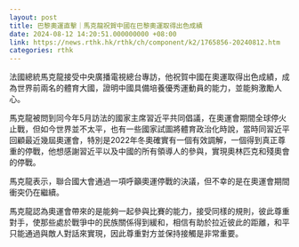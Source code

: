 ```yaml
---
layout: post
title: 巴黎奧運直擊｜馬克龍祝賀中國在巴黎奧運取得出色成績
date: 2024-08-12 14:20:51.000000000 +08:00
link: https://news.rthk.hk/rthk/ch/component/k2/1765856-20240812.htm
categories: rthk
---
```


法國總統馬克龍接受中央廣播電視總台專訪，他祝賀中國在奧運取得出色成績，成為世界前兩名的體育大國，證明中國具備培養優秀運動員的能力，並能夠激勵人心。

馬克龍被問到同今年5月訪法的國家主席習近平共同倡議，在奧運會期間全球停火止戰，但如今世界並不太平，也有一些國家試圖將體育政治化時說，當時同習近平回顧最近幾屆奧運會，特別是2022年冬奧確實有一個有效調解，一個得到真正尊重的停戰，他想感謝習近平以及中國的所有領導人的參與，實現奧林匹克和殘奧會的停戰。

馬克龍表示，聯合國大會通過一項呼籲奧運停戰的決議，但不幸的是在奧運會期間衝突仍在繼續。

馬克龍認為奧運會帶來的是能夠一起參與比賽的能力，接受同樣的規則，彼此尊重對手，使那些處於戰爭中的民族關係得到緩和，相信有助於拉近彼此的距離，和平只能通過與敵人對話來實現，因此尊重對方並保持接觸是非常重要。　
